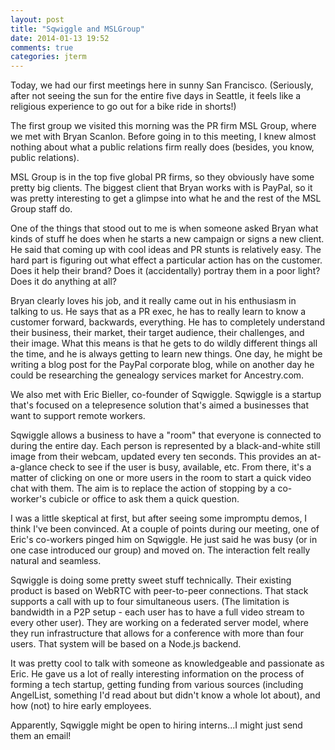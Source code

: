 ```yaml
---
layout: post
title: "Sqwiggle and MSLGroup"
date: 2014-01-13 19:52
comments: true
categories: jterm
---
```


Today, we had our first meetings here in sunny San Francisco. (Seriously, after not seeing the sun for the entire five days in Seattle, it feels like a religious experience to go out for a bike ride in shorts!)

The first group we visited this morning was the PR firm MSL Group, where we met with Bryan Scanlon. Before going in to this meeting, I knew almost nothing about what a public relations firm really does (besides, you know, public relations). 

MSL Group is in the top five global PR firms, so they obviously have some pretty big clients. The biggest client that Bryan works with is PayPal, so it was pretty interesting to get a glimpse into what he and the rest of the MSL Group staff do.

<!--more-->

One of the things that stood out to me is when someone asked Bryan what kinds of stuff he does when he starts a new campaign or signs a new client. He said that coming up with cool ideas and PR stunts is relatively easy. The hard part is figuring out what effect a particular action has on the customer. Does it help their brand? Does it (accidentally) portray them in a poor light? Does it do anything at all?

Bryan clearly loves his job, and it really came out in his enthusiasm in talking to us. He says that as a PR exec, he has to really learn to know a customer forward, backwards, everything. He has to completely understand their business, their market, their target audience, their challenges, and their image. What this means is that he gets to do wildly different things all the time, and he is always getting to learn new things. One day, he might be writing a blog post for the PayPal corporate blog, while on another day he could be researching the genealogy services market for Ancestry.com. 

We also met with Eric Bieller, co-founder of Sqwiggle. Sqwiggle is a startup that's focused on a telepresence solution that's aimed a businesses that want to support remote workers.

Sqwiggle allows a business to have a "room" that everyone is connected to during the entire day. Each person is represented by a black-and-white still image from their webcam, updated every ten seconds. This provides an at-a-glance check to see if the user is busy, available, etc. From there, it's a matter of clicking on one or more users in the room to start a quick video chat with them. The aim is to replace the action of stopping by a co-worker's cubicle or office to ask them a quick question. 

I was a little skeptical at first, but after seeing some impromptu demos, I think I've been convinced. At a couple of points during our meeting, one of Eric's co-workers pinged him on Sqwiggle. He just said he was busy (or in one case introduced our group) and moved on. The interaction felt really natural and seamless. 

Sqwiggle is doing some pretty sweet stuff technically. Their existing product is based on WebRTC with peer-to-peer connections. That stack supports a call with up to four simultaneous users. (The limitation is bandwidth in a P2P setup - each user has to have a full video stream to every other user). They are working on a federated server model, where they run infrastructure that allows for a conference with more than four users. That system will be based on a Node.js backend. 

It was pretty cool to talk with someone as knowledgeable and passionate as Eric. He gave us a lot of really interesting information on the process of forming a tech startup, getting funding from various sources (including AngelList, something I'd read about but didn't know a whole lot about), and how (not) to hire early employees. 

Apparently, Sqwiggle might be open to hiring interns...I might just send them an email!
